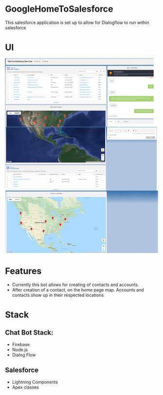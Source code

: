 # GoogleHomeToSalesforce

This salesforce application is set up to allow for Dialogflow to run within salesforce

# UI

![HomePageUi](./homepageui.png)

# Features

- Currently this bot allows for creating of contacts and accounts. 
- After creation of a contact, on the home page map. Accounts and contacts show up in their respected locations

# Stack
## Chat Bot Stack:
- Firebase
- Node.js
- Dialog Flow

## Salesforce
- Lightning Components
- Apex classes
